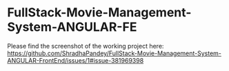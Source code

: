 # FullStack-Movie-Management-System-ANGULAR-FE

Please find the screenshot of the working project here: https://github.com/ShradhaPandey/FullStack-Movie-Management-System-ANGULAR-FrontEnd/issues/1#issue-381969398
